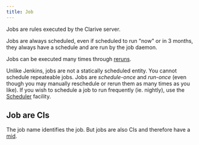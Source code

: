 ```yaml
---
title: Job
---
```


Jobs are rules executed by the Clarive server. 

Jobs are always scheduled, even if scheduled to run "now" or in 3 months, 
they always have a schedule and are run by the job daemon. 

Jobs can be executed many times through [reruns](concepts/rerun). 

Unlike Jenkins, jobs are not a statically scheduled entity. You cannot schedule
repeateable jobs. Jobs are *schedule-once* and *run-once* (even though you may manually
reschedule or rerun them as many times as you like). If you wish
to schedule a job to run frequently (ie. nightly), use the [Scheduler](concepts/scheduler) facility.

## Job are CIs

The job name identifies the job. But jobs are also CIs and therefore have 
a [mid](concepts/mid).
